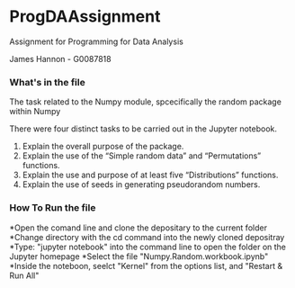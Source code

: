 # ProgDAAssignment
Assignment for Programming for Data Analysis

James Hannon - G0087818

### What's in the file
The task related to the Numpy module, spcecifically the random package within Numpy

There were four distinct tasks to be carried out in the Jupyter notebook.
1. Explain the overall purpose of the package.
2. Explain the use of the “Simple random data” and “Permutations” functions.
3. Explain the use and purpose of at least five “Distributions” functions.
4. Explain the use of seeds in generating pseudorandom numbers.

### How To Run the file
*Open the comand line  and clone the depositary to the current folder
*Change directory with the cd command into the newly cloned depositray
*Type: "jupyter notebook" into the command line to open the folder on the Jupyter homepage
*Select the file "Numpy.Random.workbook.ipynb"
*Inside the noteboon, seelct "Kernel" from the options list, and "Restart & Run All"

